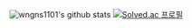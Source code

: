 <!-- ### Hi there 👋 -->
![wngns1101's github stats](https://github-readme-stats.vercel.app/api?username=wngns1101&show_icons=true)
[![Solved.ac
프로필](http://mazassumnida.wtf/api/v2/generate_badge?boj={wngns1101})](https://solved.ac/{wngns1101})
<!--
**wngns1101/wngns1101** is a ✨ _special_ ✨ repository because its `README.md` (this file) appears on your GitHub profile.

Here are some ideas to get you started:

- 🔭 I’m currently working on ...
- 🌱 I’m currently learning ...
- 👯 I’m looking to collaborate on ...
- 🤔 I’m looking for help with ...
- 💬 Ask me about ...
- 📫 How to reach me: ...
- 😄 Pronouns: ...
- ⚡ Fun fact: ...
-->
